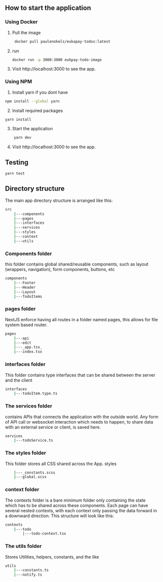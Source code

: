 ## How to start the application

### Using Docker
1. Pull the image 
    ``` bash
     docker pull paulenokels/eukapay-todos:latest
    ```
2. run 
    ```bash 
    docker run -p 3000:3000 eukpay-todo-image
    ```
3. Visit http://localhost:3000 to see the app.

### Using NPM
1. Install yarn if you dont have
```bash
npm install --global yarn
```

2. Install required packages
```bash
yarn install
```

3. Start the application
```bash
    yarn dev
```
4. Visit http://localhost:3000 to see the app.

## Testing
```bash
yarn test
```

## Directory structure
The main app directory structure is arranged like this:
```bash
src
    |---components
    |---pages
    |---interfaces
    |---services
    |---styles
    |---context
    |---utils
```

### Components folder
this folder contains global shared/reusable components, such as layout (wrappers, navigation), form components, buttons, etc
```bash
components
    |---Footer
    |---Header
    |---Layout
    |---TodoItems
```

### pages folder
NextJS enforce having all routes in a folder named pages, this allows for file system based router. 
```bash
pages
    |---api
    |---edit
    |---_app.tsx_
    |---index.tsx
```


### interfaces folder
This folder contains type interfaces that can be shared between the server and the client
```bash
interfaces
    |---todoItem.type.ts
```

### The services folder
contains APIs that connects the application with the outside world. Any form of API call or websocket interaction which needs to happen, to share data with an external service or client, is saved here.
```bash
services
    |---todoService.ts
```
### The styles folder
This folder stores all CSS shared across the App.
styles
```bash
    |---_constants.scss
    |---global.scss
```

### context folder
The contexts folder is a bare minimum folder only containing the state which has to be shared across these components. Each page can have several nested contexts, with each context only passing the data forward in a downward direction.  This structure will look like this:
```bash
contexts
    |---todo
        |---todo-context.tsx 
```

### The utils folder
Stores Utilities, helpers, constants, and the like
```bash
utils
    |---constants.ts
    |---notify.ts
```
